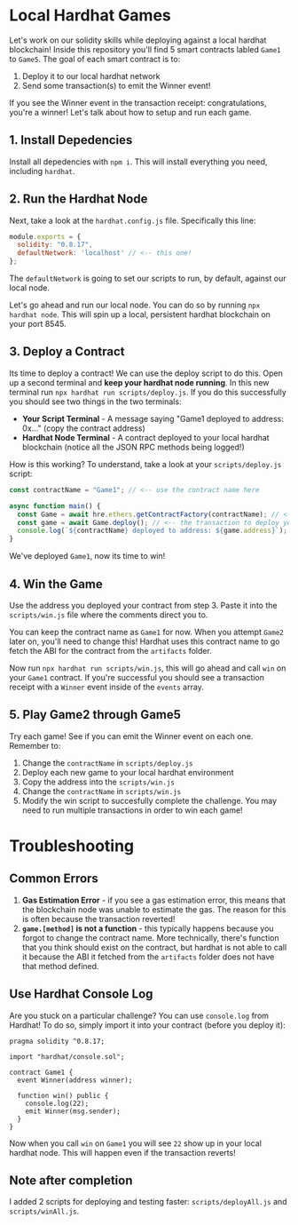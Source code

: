 # Local Hardhat Games

Let's work on our solidity skills while deploying against a local hardhat blockchain! Inside this repository you'll find 5 smart contracts labled `Game1` to `Game5`. The goal of each smart contract is to:

1. Deploy it to our local hardhat network
2. Send some transaction(s) to emit the Winner event!

If you see the Winner event in the transaction receipt: congratulations, you're a winner! Let's talk about how to setup and run each game.

## 1. Install Depedencies

Install all depedencies with `npm i`. This will install everything you need, including `hardhat`.

## 2. Run the Hardhat Node

Next, take a look at the `hardhat.config.js` file. Specifically this line:

```javascript
module.exports = {
  solidity: "0.8.17",
  defaultNetwork: 'localhost' // <-- this one!
};
```

The `defaultNetwork` is going to set our scripts to run, by default, against our local node. 

Let's go ahead and run our local node. You can do so by running `npx hardhat node`. This will spin up a local, persistent hardhat blockchain on your port 8545. 

## 3. Deploy a Contract

Its time to deploy a contract! We can use the deploy script to do this. Open up a second terminal and **keep your hardhat node running**. In this new terminal run `npx hardhat run scripts/deploy.js`. If you do this successfully you should see two things in the two terminals:

- **Your Script Terminal** - A message saying "Game1 deployed to address: 0x..." (copy the contract address)
- **Hardhat Node Terminal** - A contract deployed to your local hardhat blockchain (notice all the JSON RPC methods being logged!)

How is this working? To understand, take a look at your `scripts/deploy.js` script:

```javascript
const contractName = "Game1"; // <-- use the contract name here

async function main() {
  const Game = await hre.ethers.getContractFactory(contractName); // <-- hardhat compiles and grabs the contract abi/bytecode using the name
  const game = await Game.deploy(); // <-- the transaction to deploy your contract to the blockchain
  console.log(`${contractName} deployed to address: ${game.address}`); // <-- our log telling us the address!
}
```

We've deployed `Game1`, now its time to win!

## 4. Win the Game

Use the address you deployed your contract from step 3. Paste it into the `scripts/win.js` file where the comments direct you to. 

You can keep the contract name as `Game1` for now. When you attempt `Game2` later on, you'll need to change this! Hardhat uses this contract name to go fetch the ABI for the contract from the `artifacts` folder.

Now run `npx hardhat run scripts/win.js`, this will go ahead and call `win` on your `Game1` contract. If you're successful you should see a transaction receipt with a `Winner` event inside of the `events` array. 

## 5. Play Game2 through Game5

Try each game! See if you can emit the Winner event on each one. Remember to:

1. Change the `contractName` in `scripts/deploy.js`
2. Deploy each new game to your local hardhat environment 
3. Copy the address into the `scripts/win.js`
4. Change the `contractName` in `scripts/win.js`
5. Modify the win script to succesfully complete the challenge. You may need to run multiple transactions in order to win each game!

# Troubleshooting

## Common Errors

1. **Gas Estimation Error** - if you see a gas estimation error, this means that the blockchain node was unable to estimate the gas. The reason for this is often because the transaction reverted! 
2. **`game.[method]` is not a function** - this typically happens because you forgot to change the contract name. More technically, there's function that you think should exist on the contract, but hardhat is not able to call it because the ABI it fetched from the `artifacts` folder does not have that method defined.

## Use Hardhat Console Log

Are you stuck on a particular challenge? You can use `console.log` from Hardhat! To do so, simply import it into your contract (before you deploy it):

```solidity
pragma solidity ^0.8.17;

import "hardhat/console.sol";

contract Game1 {
  event Winner(address winner);

  function win() public {
    console.log(22);
    emit Winner(msg.sender);
  }
}
```

Now when you call `win` on `Game1` you will see `22` show up in your local hardhat node. This will happen even if the transaction reverts!

## Note after completion

I added 2 scripts for deploying and testing faster: `scripts/deployAll.js` and `scripts/winAll.js`.